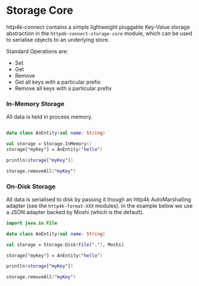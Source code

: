 # Storage Core

http4k-connect contains a simple lightweight pluggable Key-Value storage abstraction in the `http4k-connect-storage-core` module, which can be used to serialise objects to an underlying store.

Standard Operations are:

- Set
- Get
- Remove
- Get all keys with a particular prefix
- Remove all keys with a particular prefix

### In-Memory Storage

All data is held in process memory.

```kotlin

data class AnEntity(val name: String)

val storage = Storage.InMemory()
storage["myKey"] = AnEntity("hello")

println(storage["myKey"])

storage.removeAll("myKey")
```


### On-Disk Storage

All data is serialised to disk by passing it though an http4k AutoMarshalling adapter (see the `http4k-format-XXX` modules). In the example below we use a JSON adapter backed by Moshi (which is the default).

```kotlin
import java.io.File

data class AnEntity(val name: String)

val storage = Storage.Disk(File("."), Moshi)

storage["myKey"] = AnEntity("hello")

println(storage["myKey"])

storage.removeAll("myKey")
```

